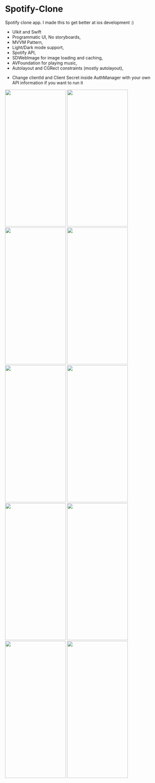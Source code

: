# Spotify-Clone
Spotify clone app. I made this to get better at ios development :)

- UIkit and Swift
- Programmatic UI, No storyboards,
- MVVM Pattern,
- Light/Dark mode support,
- Spotify API,
- SDWebImage for image loading and caching,
- AVFoundation for playing music,
- Autolayout and CGRect constraints (mostly autolayout),

* Change clientId and Client Secret inside AuthManager with your own API information if you want to run it

<img src="https://github.com/ardabho/Spotify-Clone/assets/83502600/345bbb84-f1dd-4ee0-8344-3759df99b11a" width="200" height="450">
<img src="https://github.com/ardabho/Spotify-Clone/assets/83502600/d314435e-0c95-4b45-8827-6c6a29174beb" width="200" height="450">
<img src="https://github.com/ardabho/Spotify-Clone/assets/83502600/4b93a36d-2471-46ab-86f2-0a115bb189a2" width="200" height="450">
<img src="https://github.com/ardabho/Spotify-Clone/assets/83502600/c5841201-026e-4714-925e-286c8a4e142e" width="200" height="450">
<img src="https://github.com/ardabho/Spotify-Clone/assets/83502600/73f034d9-31f4-465d-ab74-db8dd00d0296" width="200" height="450">
<img src="https://github.com/ardabho/Spotify-Clone/assets/83502600/1cce578e-2adf-41c7-b86a-7c1c9e6f52ee" width="200" height="450">
<img src="https://github.com/ardabho/Spotify-Clone/assets/83502600/598544b6-1c6e-4faf-b0a1-17821e0adc82" width="200" height="450">
<img src="https://github.com/ardabho/Spotify-Clone/assets/83502600/6ed024dd-2eef-4993-a21f-8d786e698a63" width="200" height="450">
<img src="https://github.com/ardabho/Spotify-Clone/assets/83502600/f8f572b0-5442-4a39-b97f-45c4d74a2952" width="200" height="450">
<img src="https://github.com/ardabho/Spotify-Clone/assets/83502600/91f1a532-ca49-45f7-874c-66b1b9b7d00c" width="200" height="450">


